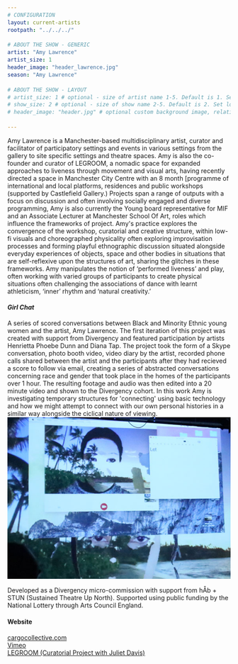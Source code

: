 ```yaml
---
# CONFIGURATION
layout: current-artists
rootpath: "../../../"

# ABOUT THE SHOW - GENERIC
artist: "Amy Lawrence"
artist_size: 1
header_image: "header_lawrence.jpg"
season: "Amy Lawrence"

# ABOUT THE SHOW - LAYOUT
# artist_size: 1 # optional - size of artist name 1-5. Default is 1. Set longer names to lower values
# show_size: 2 # optional - size of show name 2-5. Default is 2. Set longer names to lower values
# header_image: "header.jpg" # optional custom background image, relative to current page

---
```

Amy Lawrence is a Manchester-based multidisciplinary artist, curator and facilitator of participatory settings and events in various settings from the gallery to site specific settings and theatre spaces. Amy is also the co-founder and curator of LEGROOM, a nomadic space for expanded approaches to liveness through movement and visual arts, having recently directed a space in Manchester City Centre with an 8 month [programme of international and local platforms, residences and public workshops (supported by Castlefield Gallery.) Projects span a range of outputs with a focus on discussion and often involving socially engaged and diverse programming, Amy is also currently the Young board representative for MIF and an Associate Lecturer at Manchester School Of Art, roles which influence the frameworks of project. Amy's practice explores the convergence of the workshop, curatorial and creative structure, within low-fi visuals and choreographed physicality often exploring improvisation processes and forming playful ethnographic discussion situated alongside everyday experiences of objects, space and other bodies in situations that are self-reflexive upon the structures of art, sharing the glitches in these frameworks. Amy manipulates the notion of ‘performed liveness’ and play, often working with varied groups of participants to create physical situations often challenging the associations of dance with learnt athleticism, ‘inner’ rhythm and ‘natural creativity.’    

#### *Girl Chat* 
A series of scored conversations between Black and Minority Ethnic young women and the artist, Amy Lawrence. The first iteration of this project was created with support from Divergency and featured participation by artists Henrietta Phoebe Dunn and Diana Tap. The project took the form of a Skype conversation, photo booth video, video diary by the artist, recorded phone calls shared between the artist and the participants after they had recieved a score to follow via email, creating a series of abstracted conversations concerning race and gender that took place in the homes of the participants over 1 hour. The resulting footage and audio was then edited into a 20 minute video and shown to the Divergency cohort.  In this work Amy is investigating temporary structures for 'connecting' using basic technology and how we might attempt to connect with our own personal histories in a similar way alongside the ciclical nature of viewing.     
![](eyes.jpg)       
             
Developed as a Divergency micro-commission with support from hÅb + STUN (Sustained Theatre Up North). Supported using public funding by the National Lottery through Arts Council England.          
         
#### Website          
<a href="https://cargocollective.com/ALawrence" target="_blank">cargocollective.com</a>       
<a href="https://vimeo.com/amylawrence" target="_blank">Vimeo</a>    
<a href="http://www.legroomspaceformoving.com" target="_blank">LEGROOM (Curatorial Project with Juliet Davis)</a>

